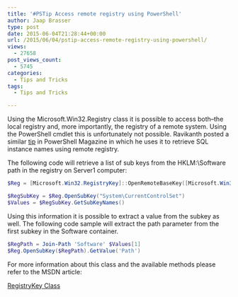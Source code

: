 ```yaml
---
title: '#PSTip Access remote registry using PowerShell'
author: Jaap Brasser
type: post
date: 2015-06-04T21:28:44+00:00
url: /2015/06/04/pstip-access-remote-registry-using-powershell/
views:
  - 27658
post_views_count:
  - 5745
categories:
  - Tips and Tricks
tags:
  - Tips and Tricks

---
```

Using the Microsoft.Win32.Registry class it is possible to access both&#8211;the local registry and, more importantly, the registry of a remote system. Using the PowerShell cmdlet this is unfortunately not possible. Ravikanth posted a similar [tip][1] in PowerShell Magazine in which he uses it to retrieve SQL instance names using remote registry.

The following code will retrieve a list of sub keys from the HKLM:\Software path in the registry on Server1 computer:

```powershell
$Reg = [Microsoft.Win32.RegistryKey]::OpenRemoteBaseKey([Microsoft.Win32.RegistryHive]::LocalMachine,Server1) 

$RegSubKey = $Reg.OpenSubKey("System\CurrentControlSet")
$Values = $RegSubKey.GetSubKeyNames()
```

Using this information it is possible to extract a value from the subkey as well. The following code sample will extract the path parameter from the first subkey in the Software container.

```powershell
$RegPath = Join-Path 'Software' $Values[1]
$Reg.OpenSubKey($RegPath).GetValue('Path') 
```

For more information about this class and the available methods please refer to the MSDN article:

[RegistryKey Class][2]

[1]: http://104.131.21.239/2013/08/06/pstip-retrieve-all-sql-instance-names-on-local-and-remote-computers/
[2]: https://msdn.microsoft.com/en-us/library/microsoft.win32.registrykey